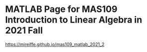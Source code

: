 # MATLAB Page for MAS109 Introduction to Linear Algebra in 2021 Fall
https://mireiffe.github.io/mas109_matlab_2021_2
